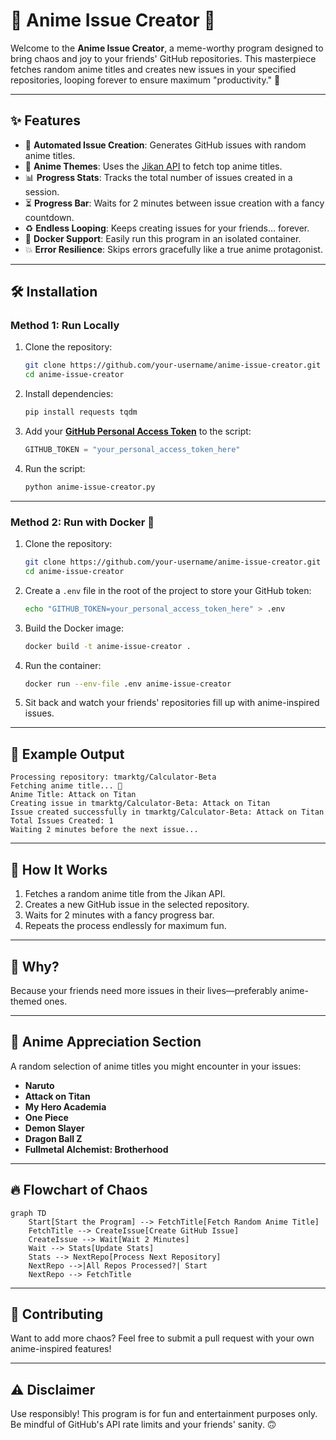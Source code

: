 # 🐉 Anime Issue Creator 🐾

Welcome to the **Anime Issue Creator**, a meme-worthy program designed to bring chaos and joy to your friends' GitHub repositories. This masterpiece fetches random anime titles and creates new issues in your specified repositories, looping forever to ensure maximum "productivity." 🎉

---

## ✨ Features

- 🚀 **Automated Issue Creation**: Generates GitHub issues with random anime titles.
- 🎨 **Anime Themes**: Uses the [Jikan API](https://jikan.moe/) to fetch top anime titles.
- 📊 **Progress Stats**: Tracks the total number of issues created in a session.
- ⏳ **Progress Bar**: Waits for 2 minutes between issue creation with a fancy countdown.
- ♻️ **Endless Looping**: Keeps creating issues for your friends… forever.
- 🐳 **Docker Support**: Easily run this program in an isolated container.
- 💥 **Error Resilience**: Skips errors gracefully like a true anime protagonist.

---

## 🛠️ Installation

### Method 1: Run Locally
1. Clone the repository:
   ```bash
   git clone https://github.com/your-username/anime-issue-creator.git
   cd anime-issue-creator
   ```

2. Install dependencies:
   ```bash
   pip install requests tqdm
   ```

3. Add your [**GitHub Personal Access Token**](https://github.com/settings/tokens) to the script:
   ```python
   GITHUB_TOKEN = "your_personal_access_token_here"
   ```

4. Run the script:
   ```bash
   python anime-issue-creator.py
   ```

---

### Method 2: Run with Docker 🐳

1. Clone the repository:
   ```bash
   git clone https://github.com/your-username/anime-issue-creator.git
   cd anime-issue-creator
   ```

2. Create a `.env` file in the root of the project to store your GitHub token:
   ```bash
   echo "GITHUB_TOKEN=your_personal_access_token_here" > .env
   ```

3. Build the Docker image:
   ```bash
   docker build -t anime-issue-creator .
   ```

4. Run the container:
   ```bash
   docker run --env-file .env anime-issue-creator
   ```

5. Sit back and watch your friends' repositories fill up with anime-inspired issues.

---

## 🎉 Example Output

```
Processing repository: tmarktg/Calculator-Beta
Fetching anime title... 🎥
Anime Title: Attack on Titan
Creating issue in tmarktg/Calculator-Beta: Attack on Titan
Issue created successfully in tmarktg/Calculator-Beta: Attack on Titan
Total Issues Created: 1
Waiting 2 minutes before the next issue...
```

---

## 📖 How It Works

1. Fetches a random anime title from the Jikan API.
2. Creates a new GitHub issue in the selected repository.
3. Waits for 2 minutes with a fancy progress bar.
4. Repeats the process endlessly for maximum fun.

---

## 🤔 Why?

Because your friends need more issues in their lives—preferably anime-themed ones.

---

## 🌸 Anime Appreciation Section

A random selection of anime titles you might encounter in your issues:
- **Naruto**
- **Attack on Titan**
- **My Hero Academia**
- **One Piece**
- **Demon Slayer**
- **Dragon Ball Z**
- **Fullmetal Alchemist: Brotherhood**

---

## 🔥 Flowchart of Chaos

```mermaid
graph TD
    Start[Start the Program] --> FetchTitle[Fetch Random Anime Title]
    FetchTitle --> CreateIssue[Create GitHub Issue]
    CreateIssue --> Wait[Wait 2 Minutes]
    Wait --> Stats[Update Stats]
    Stats --> NextRepo[Process Next Repository]
    NextRepo -->|All Repos Processed?| Start
    NextRepo --> FetchTitle
```

---

## 🐾 Contributing

Want to add more chaos? Feel free to submit a pull request with your own anime-inspired features!

---

## ⚠️ Disclaimer

Use responsibly! This program is for fun and entertainment purposes only. Be mindful of GitHub's API rate limits and your friends' sanity. 🙃
